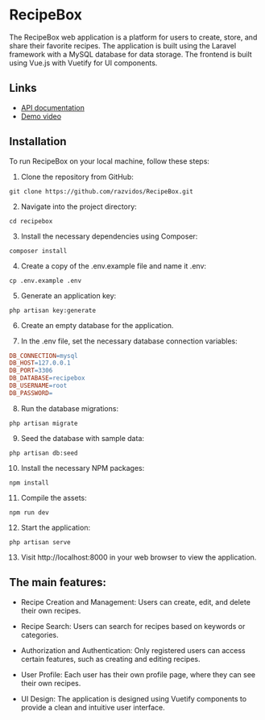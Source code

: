 # RecipeBox

The RecipeBox web application is a platform for users to create, store, and share their favorite recipes. The
application is built using the Laravel framework with a MySQL database for data storage. The frontend is built using
Vue.js with Vuetify for UI components.

## Links

- [API documentation](api.md)
- [Demo video](https://www.youtube.com/watch?v=ANSukCZaxRw)

## Installation

To run RecipeBox on your local machine, follow these steps:

1. Clone the repository from GitHub:

```console
git clone https://github.com/razvidos/RecipeBox.git
```   

2. Navigate into the project directory:

```console
cd recipebox
```

3. Install the necessary dependencies using Composer:

```console
composer install
```

4. Create a copy of the .env.example file and name it .env:

```console
cp .env.example .env
```

5. Generate an application key:

```console
php artisan key:generate
```

6. Create an empty database for the application.

7. In the .env file, set the necessary database connection variables:

```makefile
DB_CONNECTION=mysql
DB_HOST=127.0.0.1
DB_PORT=3306
DB_DATABASE=recipebox
DB_USERNAME=root
DB_PASSWORD=
```

8. Run the database migrations:

```console
php artisan migrate
```

9. Seed the database with sample data:

```console
php artisan db:seed
```

10. Install the necessary NPM packages:

```console
npm install
```

11. Compile the assets:

```console
npm run dev
```

12. Start the application:

```console
php artisan serve
```

13. Visit http://localhost:8000 in your web browser to view the application.

## The main features:

- Recipe Creation and Management: Users can create, edit, and delete their own recipes.

- Recipe Search: Users can search for recipes based on keywords or categories.

- Authorization and Authentication: Only registered users can access certain features, such as creating and editing
  recipes.

- User Profile: Each user has their own profile page, where they can see their own recipes.

- UI Design: The application is designed using Vuetify components to provide a clean and intuitive user interface.
